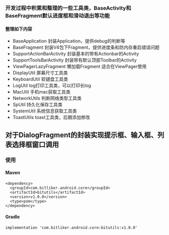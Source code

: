 ### 开发过程中积累和整理的一些工具类，BaseActivity和BaseFragment默认进度框和滑动退出等功能
#### 整理如下内容
- BaseApplication 封装Application，提供debug的判断等
- BaseFragment 封装V4包下Fragment，提供进度条和防内存重启错误问题
- SupportActionBarActivity  封装基本的带有Actionbar的Activity
- SupportToolsBarActivity  封装带有默认顶部Toolbar的Activity
- ViewPagerLazyFragment 懒加载Fragment 适合在ViewPager使用
- DisplayUtil 屏幕尺寸工具类
- KeyboardUtil 软键盘工具类
- LogUtil  log打印工具类，可以打印长log
- MacUtil  手机mac获取工具类
- NetworkUtils 判断网络类型工具类
- SpUtil 持久化保存工具类
- SystemUtil  系统信息获取工具类
- ToastUtils  toast工具类，后期添加修改


## 对于DialogFragment的封装实现提示框、输入框、列表选择框窗口调用
### 使用
#### Maven
    <dependency>
      <groupId>com.bitliker.android.core</groupId>
      <artifactId>bitutils</artifactId>
      <version>v1.0.0</version>
      <type>pom</type>
    </dependency>
#### Gradle
    implementation 'com.bitliker.android.core:bitutils:v1.0.0'
    
